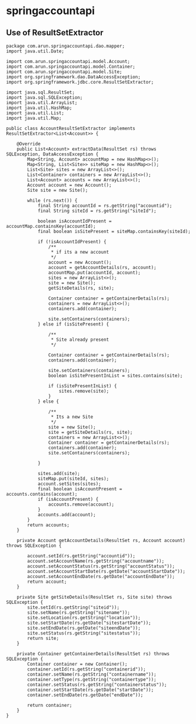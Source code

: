 # springaccountapi


## Use of ResultSetExtractor

    package com.arun.springaccountapi.dao.mapper;
    import java.util.Date;
    
    import com.arun.springaccountapi.model.Account;
    import com.arun.springaccountapi.model.Container;
    import com.arun.springaccountapi.model.Site;
    import org.springframework.dao.DataAccessException;
    import org.springframework.jdbc.core.ResultSetExtractor;
    
    import java.sql.ResultSet;
    import java.sql.SQLException;
    import java.util.ArrayList;
    import java.util.HashMap;
    import java.util.List;
    import java.util.Map;
    
    public class AccountResultSetExtractor implements ResultSetExtractor<List<Account>> {
    
        @Override
        public List<Account> extractData(ResultSet rs) throws SQLException, DataAccessException {
            Map<String, Account> accountMap = new HashMap<>();
            Map<String, List<Site>> siteMap = new HashMap<>();
            List<Site> sites = new ArrayList<>();
            List<Container> containers = new ArrayList<>();
            List<Account> accounts = new ArrayList<>();
            Account account = new Account();
            Site site = new Site();
    
            while (rs.next()) {
                final String accountId = rs.getString("accountid");
                final String siteId = rs.getString("siteId");
    
                boolean isAccountIdPresent = accountMap.containsKey(accountId);
                final boolean isSitePresent = siteMap.containsKey(siteId);
    
                if (!isAccountIdPresent) {
                    /**
                     * if its a new account
                     */
                    account = new Account();
                    account = getAccountDetails(rs, account);
                    accountMap.put(accountId, account);
                    sites = new ArrayList<>();
                    site = new Site();
                    getSiteDetails(rs, site);
    
                    Container container = getContainerDetails(rs);
                    containers = new ArrayList<>();
                    containers.add(container);
    
                    site.setContainers(containers);
                } else if (isSitePresent) {
    
                    /**
                     * Site already present
                     */
    
                    Container container = getContainerDetails(rs);
                    containers.add(container);
    
                    site.setContainers(containers);
                    boolean isSitePresentInList = sites.contains(site);
    
                    if (isSitePresentInList) {
                        sites.remove(site);
                    }
                } else {
    
                    /**
                     * Its a new Site
                     */
                    site = new Site();
                    site = getSiteDetails(rs, site);
                    containers = new ArrayList<>();
                    Container container = getContainerDetails(rs);
                    containers.add(container);
                    site.setContainers(containers);
    
                }
    
                sites.add(site);
                siteMap.put(siteId, sites);
                account.setSites(sites);
                final boolean isAccountPresent = accounts.contains(account);
                if (isAccountPresent) {
                    accounts.remove(account);
                }
                accounts.add(account);
            }
            return accounts;
        }
    
        private Account getAccountDetails(ResultSet rs, Account account) throws SQLException {
    
            account.setId(rs.getString("accountid"));
            account.setAccountName(rs.getString("accountname"));
            account.setAccountStatus(rs.getString("accountStatus"));
            account.setAccountStartDate(rs.getDate("accountStartDate"));
            account.setAccountEndDate(rs.getDate("accountEndDate"));
            return account;
        }
    
        private Site getSiteDetails(ResultSet rs, Site site) throws SQLException {
            site.setId(rs.getString("siteid"));
            site.setName(rs.getString("sitename"));
            site.setLocation(rs.getString("location"));
            site.setStartDate(rs.getDate("sitestartDate"));
            site.setEndDate(rs.getDate("siteendDate"));
            site.setStatus(rs.getString("sitestatus"));
            return site;
        }
    
        private Container getContainerDetails(ResultSet rs) throws SQLException {
            Container container = new Container();
            container.setId(rs.getString("containerid"));
            container.setName(rs.getString("containername"));
            container.setType(rs.getString("containertype"));
            container.setStatus(rs.getString("containerstatus"));
            container.setStartDate(rs.getDate("startDate"));
            container.setEndDate(rs.getDate("endDate"));
    
            return container;
        }
    }
 
